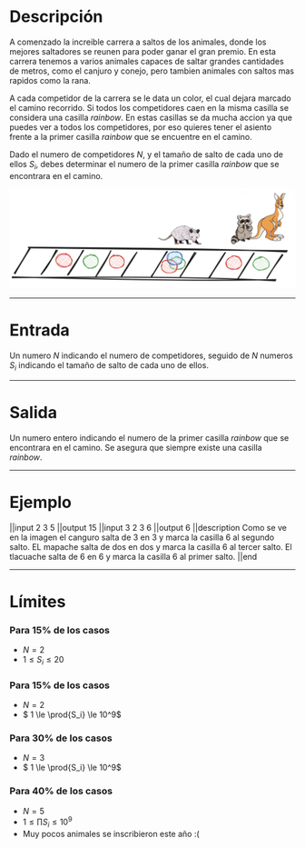 # Descripción

A comenzado la increible carrera a saltos de los animales, donde los mejores saltadores se reunen para poder ganar el gran premio. En esta carrera tenemos a varios animales capaces de saltar grandes cantidades de metros, como el canjuro y conejo, pero tambien animales con saltos mas rapidos como la rana.

A cada competidor de la carrera se le data un color, el cual dejara marcado el camino recorrido. Si todos los competidores caen en la misma casilla se considera una casilla *rainbow*. En estas casillas se da mucha accion ya que puedes ver a todos los competidores, por eso quieres tener el asiento frente a la primer casilla *rainbow* que se encuentre en el camino.

Dado el numero de competidores $N$, y el tamaño de salto de cada uno de ellos $S_i$, debes determinar el numero de la primer casilla *rainbow* que se encontrara en el camino.

![carrera](carrera.png)

------------------------

# Entrada

Un numero $N$ indicando el numero de competidores, seguido de $N$ numeros $S_i$ indicando el tamaño de salto de cada uno de ellos.

------------------------

# Salida

Un numero entero indicando el numero de la primer casilla *rainbow* que se encontrara en el camino. Se asegura que siempre existe una casilla *rainbow*.

------------------------

# Ejemplo

||input
2
3 5
||output
15
||input
3
2 3 6
||output
6
||description
Como se ve en la imagen el canguro salta de 3 en 3 y marca la casilla 6 al segundo salto.
EL mapache salta de dos en dos y marca la casilla 6 al tercer salto.
El tlacuache salta de 6 en 6 y marca la casilla 6 al primer salto. 
||end

----------

# Límites

### Para 15% de los casos

* $N = 2$
* $1 \le S_i \le 20$

### Para 15% de los casos

* $N = 2$
* $ 1 \le \prod{S_i} \le 10^9$

### Para 30% de los casos

* $N = 3$
* $ 1 \le \prod{S_i} \le 10^9$

### Para 40% de los casos

* $N = 5$
* $1 \le \prod{S_i} \le 10^9$
* Muy pocos animales se inscribieron este año :(
